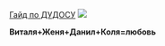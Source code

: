 [Гайд по ДУДОСУ](https://github.com/Zhenya1986/-3/blob/main/README.md)
    ![](https://avatars.mds.yandex.net/i?id=f84f391d913550ac8bdd8b19c4936758-5190143-images-thumbs&ref=rim&n=33&w=267&h=150)

**Виталя+Женя+Данил+Коля=любовь**

